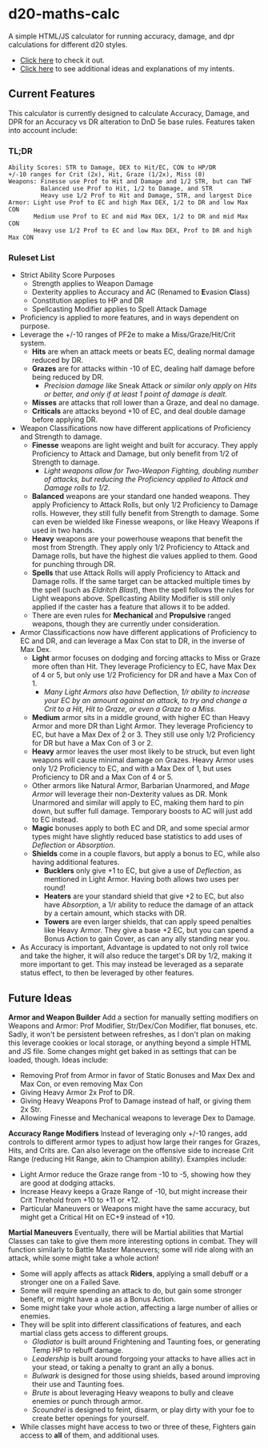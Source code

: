 
# d20-maths-calc

A simple HTML/JS calculator for running accuracy, damage, and dpr calculations for different d20 styles.

- [Click here](https://andrew-heath.github.io/dice-calculator.html) to check it out.
- [Click here](https://andrew-heath.github.io/combat-ideas.html) to see additional ideas and explanations of my intents.

## Current Features
This calculator is currently designed to calculate Accuracy, Damage, and DPR for an Accuracy vs DR alteration to DnD 5e base rules. Features taken into account include:

### TL;DR
```
Ability Scores: STR to Damage, DEX to Hit/EC, CON to HP/DR
+/-10 ranges for Crit (2x), Hit, Graze (1/2x), Miss (0)
Weapons: Finesse use Prof to Hit and Damage and 1/2 STR, but can TWF
         Balanced use Prof to Hit, 1/2 to Damage, and STR
         Heavy use 1/2 Prof to Hit and Damage, STR, and largest Dice
Armor: Light use Prof to EC and high Max DEX, 1/2 to DR and low Max CON
       Medium use Prof to EC and mid Max DEX, 1/2 to DR and mid Max CON
       Heavy use 1/2 Prof to EC and low Max DEX, Prof to DR and high Max CON
```


### Ruleset List
 - Strict Ability Score Purposes
	 - Strength applies to Weapon Damage
	 - Dexterity applies to Accuracy and AC (Renamed to **E**vasion **C**lass)
	 - Constitution applies to HP and DR
	 - Spellcasting Modifier applies to Spell Attack Damage
 - Proficiency is applied to more features, and in ways dependent on purpose.
 - Leverage the +/-10 ranges of PF2e to make a Miss/Graze/Hit/Crit system.
	 - **Hits** are when an attack meets or beats EC, dealing normal damage reduced by DR.
	 - **Grazes** are for attacks within -10 of EC, dealing half damage before being reduced by DR.
		 - *Precision damage like* Sneak Attack *or similar only apply on Hits or better, and only if at least 1 point of damage is dealt.*
     - **Misses** are attacks that roll lower than a Graze, and deal no damage.
     - **Criticals** are attacks beyond +10 of EC, and deal double damage before applying DR.
  - Weapon Classifications now have different applications of Proficiency and Strength to damage.
	  - **Finesse** weapons are light weight and built for accuracy. They apply Proficiency to Attack and Damage, but only benefit from 1/2 of Strength to damage.
		  - *Light weapons allow for Two-Weapon Fighting, doubling number of attacks, but reducing the Proficiency applied to Attack and Damage rolls to 1/2.*
	  - **Balanced** weapons are your standard one handed weapons. They apply Proficiency to Attack Rolls, but only 1/2 Proficiency to Damage rolls. However, they still fully benefit from Strength to damage. Some can even be wielded like Finesse weapons, or like Heavy Weapons if used in two hands.
	  - **Heavy** weapons are your powerhouse weapons that benefit the most from Strength. They apply only 1/2 Proficiency to Attack and Damage rolls, but have the highest die values applied to them. Good for punching through DR.
	  - **Spells** that use Attack Rolls will apply Proficiency to Attack and Damage rolls. If the same target can be attacked multiple times by the spell (such as *Eldritch Blast*), then the spell follows the rules for Light weapons above. Spellcasting Ability Modifier is still only applied if the caster has a feature that allows it to be added.
	  - There are even rules for **Mechanical** and **Propulsive** ranged weapons, though they are currently under consideration.
  - Armor Classificactions now have different applications of Proficiency to EC and DR, and can leverage a Max Con stat to DR, in the inverse of Max Dex.
	  - **Light** armor focuses on dodging and forcing attacks to Miss or Graze more often than Hit. They leverage Proficiency to EC, have Max Dex of 4 or 5, but only use 1/2 Proficiency for DR and have a Max Con of 1.
		  - *Many Light Armors also have* Deflection, *1/r ability to increase your EC by an amount against an attack, to try and change a Crit to a Hit, Hit to Graze, or even a Graze to a Miss.*
	  - **Medium** armor sits in a middle ground, with higher EC than Heavy Armor and more DR than Light Armor. They leverage Proficiency to EC, but have a Max Dex of 2 or 3. They still use only 1/2 Proficiency for DR but have a Max Con of 3 or 2.
	  - **Heavy** armor leaves the user most likely to be struck, but even light weapons will cause minimal damage on Grazes. Heavy Armor uses only 1/2 Proficiency to EC, and with a Max Dex of 1, but uses Proficiency to DR and a Max Con of 4 or 5.
	  - Other armors like Natural Armor, Barbarian Unarmored, and *Mage Armor* will leverage their non-Dexterity values as DR. Monk Unarmored and similar will apply to EC, making them hard to pin down, but suffer full damage. Temporary boosts to AC will just add to EC instead.
	  - **Magic** bonuses apply to both EC and DR, and some special armor types might have slightly reduced base statistics to add uses of *Deflection* or *Absorption*.
	  - **Shields** come in a couple flavors, but apply a bonus to EC, while also having additional features.
		  - **Bucklers** only give +1 to EC, but give a use of *Deflection*, as mentioned in Light Armor. Having both allows two uses per round!
		  - **Heaters** are your standard shield that give +2 to EC, but also have *Absorption*, a 1/r ability to reduce the damage of an attack by a certain amount, which stacks with DR.
		  - **Towers** are even larger shields, that can apply speed penalties like Heavy Armor. They give a base +2 EC, but you can spend a Bonus Action to gain Cover, as can any ally standing near you.
  - As Accuracy is important, Advantage is updated to not only roll twice and take the higher, it will also reduce the target's DR by 1/2, making it more important to get. This may instead be leveraged as a separate status effect, to then be leveraged by other features.

## Future Ideas

**Armor and Weapon Builder**
Add a section for manually setting modifiers on Weapons and Armor: Prof Modifier, Str/Dex/Con Modifier, flat bonuses, etc. Sadly, it won't be persistent between refreshes, as I don't plan on making this leverage cookies or local storage, or anything beyond a simple HTML and JS file. Some changes might get baked in as settings that can be loaded, though. Ideas include:
- Removing Prof from Armor in favor of Static Bonuses and Max Dex and Max Con, or even removing Max Con
- Giving Heavy Armor 2x Prof to DR.
- Giving Heavy Weapons Prof to Damage instead of half, or giving them 2x Str.
- Allowing Finesse and Mechanical weapons to leverage Dex to Damage.

**Accuracy Range Modifiers**
Instead of leveraging only +/-10 ranges, add controls to different armor types to adjust how large their ranges for Grazes, Hits, and Crits are. Can also leverage on the offensive side to increase Crit Range (reducing Hit Range, akin to Champion ability). Examples include:
- Light Armor reduce the Graze range from -10 to -5, showing how they are good at dodging attacks.
- Increase Heavy keeps a Graze Range of -10, but might increase their Crit Threhold from +10 to +11 or +12.
- Particular Maneuvers or Weapons might have the same accuracy, but might get a Critical Hit on EC+9 instead of +10.

**Martial Maneuvers**
Eventually, there will be Martial abilities that Martial Classes can take to give them more interesting options in combat. They will function similarly to Battle Master Maneuvers; some will ride along with an attack, while some might take a whole action!
- Some will apply affects as attack **Riders**, applying a small debuff or a stronger one on a Failed Save.
- Some will require spending an attack to do, but gain some stronger benefit, or might have a use as a Bonus Action.
- Some might take your whole action, affecting a large number of allies or enemies.
- They will be split into different classifications of features, and each martial class gets access to different groups.
  - *Gladiator* is built around Frightening and Taunting foes, or generating Temp HP to rebuff damage.
  - *Leadership* is built around forgoing your attacks to have allies act in your stead, or taking a penalty to grant an ally a bonus.
  - *Bulwark* is designed for those using shields, based around improving their use and Taunting foes.
  - *Brute* is about leveraging Heavy weapons to bully and cleave enemies or punch through armor.
  - *Scoundrel* is designed to feint, disarm, or play dirty with your foe to create better openings for yourself.
- While classes might have access to two or three of these, Fighters gain access to **all** of them, and additional uses.
